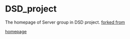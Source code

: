 # DSD_project
The homepage of Server group in DSD project.
[forked from](https://snowsmihoyo.github.io/DSD_project/)

[homepage](https://dsdgenshinimpact.github.io/DSD_project/)
